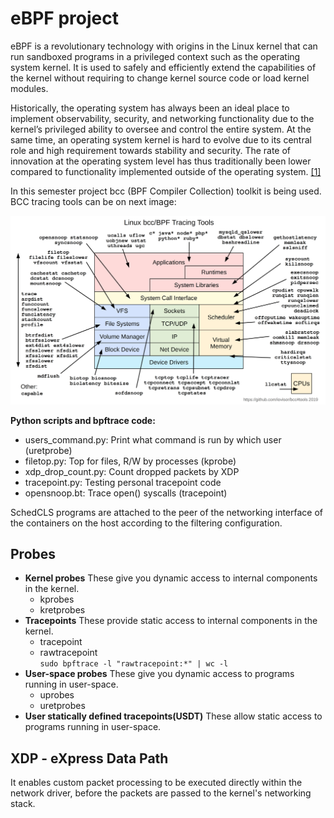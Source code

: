 # eBPF project

eBPF is a revolutionary technology with origins in the Linux kernel that can run sandboxed programs in a privileged context such as the operating system kernel. It is used to safely and efficiently extend the capabilities of the kernel without requiring to change kernel source code or load kernel modules.

Historically, the operating system has always been an ideal place to implement observability, security, and networking functionality due to the kernel’s privileged ability to oversee and control the entire system. At the same time, an operating system kernel is hard to evolve due to its central role and high requirement towards stability and security. The rate of innovation at the operating system level has thus traditionally been lower compared to functionality implemented outside of the operating system. [[1]](https://ebpf.io/what-is-ebpf/)

In this semester project bcc (BPF Compiler Collection) toolkit is being used.
BCC tracing tools can be on next image:

<a href="/data/bcc_tracing_tools_2019.png"><img src="/data/bcc_tracing_tools_2019.png" border="0" width="700"></a>

**Python scripts and bpftrace code:**

- users_command.py: Print what command is run by which user (uretprobe)
- filetop.py: Top for files, R/W by processes (kprobe)
- xdp_drop_count.py: Count dropped packets by XDP
- tracepoint.py: Testing personal tracepoint code
- opensnoop.bt: Trace open() syscalls (tracepoint)

SchedCLS programs are attached to the peer of the networking interface of the containers on the host according to the filtering configuration.

## Probes

- **Kernel probes**
    These give you dynamic access to internal components in the kernel.
  - kprobes
  - kretprobes
- **Tracepoints**
    These provide static access to internal components in the kernel.  
  - tracepoint
  - rawtracepoint  
    `sudo bpftrace -l "rawtracepoint:*" | wc -l`
- **User-space probes**
    These give you dynamic access to programs running in user-space.
  - uprobes
  - uretprobes
- **User statically defined tracepoints(USDT)**
    These allow static access to programs running in user-space.

## XDP - eXpress Data Path

It enables custom packet processing to be executed directly within the network driver, before the packets are passed to the kernel's networking stack.

